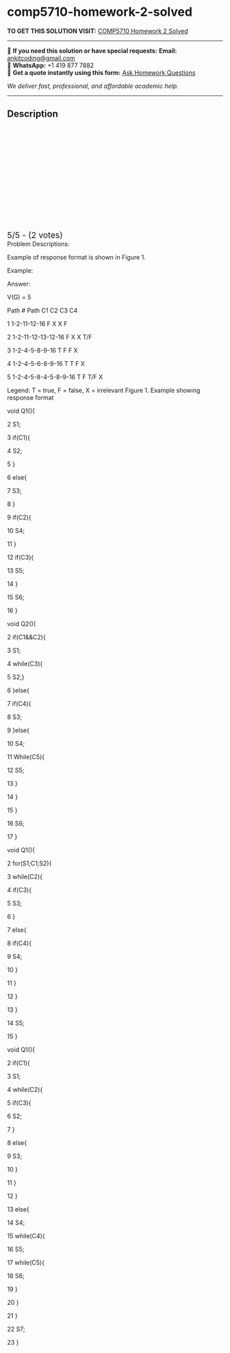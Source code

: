 # comp5710-homework-2-solved
**TO GET THIS SOLUTION VISIT:** [COMP5710 Homework 2 Solved](https://www.ankitcodinghub.com/product/comp5710-solved-4/)


---

📩 **If you need this solution or have special requests:** **Email:** ankitcoding@gmail.com  
📱 **WhatsApp:** +1 419 877 7882  
📄 **Get a quote instantly using this form:** [Ask Homework Questions](https://www.ankitcodinghub.com/services/ask-homework-questions/)

*We deliver fast, professional, and affordable academic help.*

---

<h2>Description</h2>



<div class="kk-star-ratings kksr-auto kksr-align-center kksr-valign-top" data-payload="{&quot;align&quot;:&quot;center&quot;,&quot;id&quot;:&quot;117880&quot;,&quot;slug&quot;:&quot;default&quot;,&quot;valign&quot;:&quot;top&quot;,&quot;ignore&quot;:&quot;&quot;,&quot;reference&quot;:&quot;auto&quot;,&quot;class&quot;:&quot;&quot;,&quot;count&quot;:&quot;2&quot;,&quot;legendonly&quot;:&quot;&quot;,&quot;readonly&quot;:&quot;&quot;,&quot;score&quot;:&quot;5&quot;,&quot;starsonly&quot;:&quot;&quot;,&quot;best&quot;:&quot;5&quot;,&quot;gap&quot;:&quot;4&quot;,&quot;greet&quot;:&quot;Rate this product&quot;,&quot;legend&quot;:&quot;5\/5 - (2 votes)&quot;,&quot;size&quot;:&quot;24&quot;,&quot;title&quot;:&quot;COMP5710 Homework 2 Solved&quot;,&quot;width&quot;:&quot;138&quot;,&quot;_legend&quot;:&quot;{score}\/{best} - ({count} {votes})&quot;,&quot;font_factor&quot;:&quot;1.25&quot;}">

<div class="kksr-stars">

<div class="kksr-stars-inactive">
            <div class="kksr-star" data-star="1" style="padding-right: 4px">


<div class="kksr-icon" style="width: 24px; height: 24px;"></div>
        </div>
            <div class="kksr-star" data-star="2" style="padding-right: 4px">


<div class="kksr-icon" style="width: 24px; height: 24px;"></div>
        </div>
            <div class="kksr-star" data-star="3" style="padding-right: 4px">


<div class="kksr-icon" style="width: 24px; height: 24px;"></div>
        </div>
            <div class="kksr-star" data-star="4" style="padding-right: 4px">


<div class="kksr-icon" style="width: 24px; height: 24px;"></div>
        </div>
            <div class="kksr-star" data-star="5" style="padding-right: 4px">


<div class="kksr-icon" style="width: 24px; height: 24px;"></div>
        </div>
    </div>

<div class="kksr-stars-active" style="width: 138px;">
            <div class="kksr-star" style="padding-right: 4px">


<div class="kksr-icon" style="width: 24px; height: 24px;"></div>
        </div>
            <div class="kksr-star" style="padding-right: 4px">


<div class="kksr-icon" style="width: 24px; height: 24px;"></div>
        </div>
            <div class="kksr-star" style="padding-right: 4px">


<div class="kksr-icon" style="width: 24px; height: 24px;"></div>
        </div>
            <div class="kksr-star" style="padding-right: 4px">


<div class="kksr-icon" style="width: 24px; height: 24px;"></div>
        </div>
            <div class="kksr-star" style="padding-right: 4px">


<div class="kksr-icon" style="width: 24px; height: 24px;"></div>
        </div>
    </div>
</div>


<div class="kksr-legend" style="font-size: 19.2px;">
            5/5 - (2 votes)    </div>
    </div>
Problem Descriptions:

Example of response format is shown in Figure 1.

Example:

Answer:

V(G) = 5

Path # Path C1 C2 C3 C4

1 1-2-11-12-16 F X X F

2 1-2-11-12-13-12-16 F X X T/F

3 1-2-4-5-8-9-16 T F F X

4 1-2-4-5-6-8-9-16 T T F X

5 1-2-4-5-8-4-5-8-9-16 T F T/F X

Legend: T = true, F = false, X = irrelevant Figure 1. Example showing response format

void Q1(){

2 S1;

3 if(C1){

4 S2;

5 }

6 else{

7 S3;

8 }

9 if(C2){

10 S4;

11 }

12 if(C3){

13 S5;

14 }

15 S6;

16 }

void Q2(){

2 if(C1&amp;&amp;C2){

3 S1;

4 while(C3){

5 S2;}

6 }else{

7 if(C4){

8 S3;

9 }else{

10 S4;

11 While(C5){

12 S5;

13 }

14 }

15 }

16 S6;

17 }

void Q1(){

2 for(S1;C1;S2){

3 while(C2){

4 if(C3){

5 S3;

6 }

7 else{

8 if(C4){

9 S4;

10 }

11 }

12 }

13 }

14 S5;

15 }

void Q1(){

2 if(C1){

3 S1;

4 while(C2){

5 if(C3){

6 S2;

7 }

8 else{

9 S3;

10 }

11 }

12 }

13 else{

14 S4;

15 while(C4){

16 S5;

17 while(C5){

18 S6;

19 }

20 }

21 }

22 S7;

23 }
